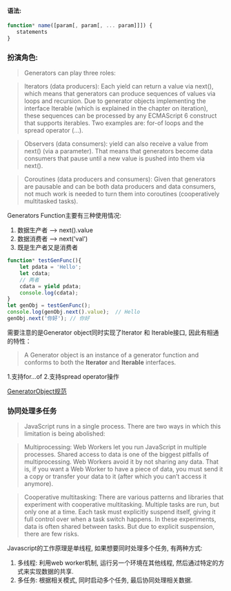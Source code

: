 #### 语法:
```javascript
function* name([param[, param[, ... param]]]) {
   statements
}
```

### 扮演角色:
> Generators can play three roles:

> Iterators (data producers): Each yield can return a value via next(), which means that generators can produce sequences of values via loops and recursion. Due to generator objects implementing the interface Iterable (which is explained in the chapter on iteration), these sequences can be processed by any ECMAScript 6 construct that supports iterables. Two examples are: for-of loops and the spread operator (...).

> Observers (data consumers): yield can also receive a value from next() (via a parameter). That means that generators become data consumers that pause until a new value is pushed into them via next().

> Coroutines (data producers and consumers): Given that generators are pausable and can be both data producers and data consumers, not much work is needed to turn them into coroutines (cooperatively multitasked tasks).

Generators Function主要有三种使用情况:
1. 数据生产者   --> next().value
2. 数据消费者   --> next('val')
3. 既是生产者又是消费者

```javascript
function* testGenFunc(){
	let pdata = 'Hello';
	let cdata;
	// 两者
	cdata = yield pdata;
	console.log(cdata);
}
let genObj = testGenFunc();
console.log(genObj.next().value);  // Hello
genObj.next('你好'); // 你好

```

需要注意的是Generator object同时实现了Iterator 和 Iterable接口, 因此有相通的特性：

> A Generator object is an instance of a generator function and conforms to both the **Iterator** and **Iterable** interfaces.

1.支持for...of
2.支持spread operator操作

[GeneratorObject规范](http://www.ecma-international.org/ecma-262/6.0/#sec-generator-objects "规范")


### 协同处理多任务
> JavaScript runs in a single process. There are two ways in which this limitation is being abolished:

> Multiprocessing: Web Workers let you run JavaScript in multiple processes. Shared access to data is one of the biggest pitfalls of multiprocessing. Web Workers avoid it by not sharing any data. That is, if you want a Web Worker to have a piece of data, you must send it a copy or transfer your data to it (after which you can’t access it anymore).

> Cooperative multitasking: There are various patterns and libraries that experiment with cooperative multitasking. Multiple tasks are run, but only one at a time. Each task must explicitly suspend itself, giving it full control over when a task switch happens. In these experiments, data is often shared between tasks. But due to explicit suspension, there are few risks.

Javascript的工作原理是单线程, 如果想要同时处理多个任务, 有两种方式:
1. 多线程: 利用web worker机制, 运行另一个环境在其他线程, 然后通过特定的方式来实现数据的共享.
2. 多任务: 根据相关模式, 同时启动多个任务, 最后协同处理相关数据.
